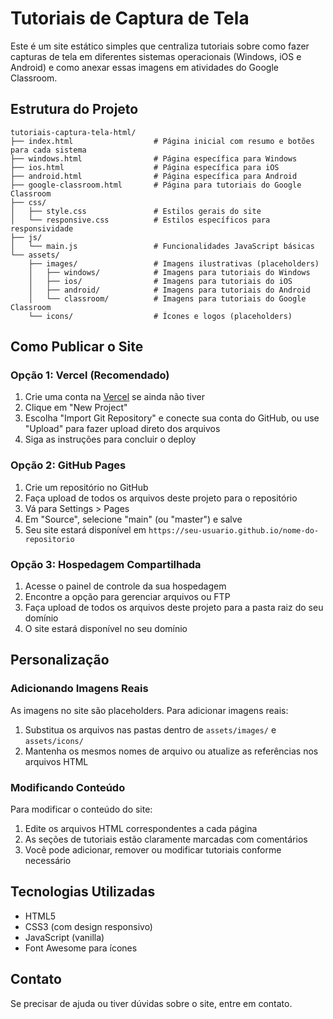 # Tutoriais de Captura de Tela

Este é um site estático simples que centraliza tutoriais sobre como fazer capturas de tela em diferentes sistemas operacionais (Windows, iOS e Android) e como anexar essas imagens em atividades do Google Classroom.

## Estrutura do Projeto

```
tutoriais-captura-tela-html/
├── index.html                  # Página inicial com resumo e botões para cada sistema
├── windows.html                # Página específica para Windows
├── ios.html                    # Página específica para iOS
├── android.html                # Página específica para Android
├── google-classroom.html       # Página para tutoriais do Google Classroom
├── css/
│   ├── style.css               # Estilos gerais do site
│   └── responsive.css          # Estilos específicos para responsividade
├── js/
│   └── main.js                 # Funcionalidades JavaScript básicas
└── assets/
    ├── images/                 # Imagens ilustrativas (placeholders)
    │   ├── windows/            # Imagens para tutoriais do Windows
    │   ├── ios/                # Imagens para tutoriais do iOS
    │   ├── android/            # Imagens para tutoriais do Android
    │   └── classroom/          # Imagens para tutoriais do Google Classroom
    └── icons/                  # Ícones e logos (placeholders)
```

## Como Publicar o Site

### Opção 1: Vercel (Recomendado)

1. Crie uma conta na [Vercel](https://vercel.com/) se ainda não tiver
2. Clique em "New Project"
3. Escolha "Import Git Repository" e conecte sua conta do GitHub, ou use "Upload" para fazer upload direto dos arquivos
4. Siga as instruções para concluir o deploy

### Opção 2: GitHub Pages

1. Crie um repositório no GitHub
2. Faça upload de todos os arquivos deste projeto para o repositório
3. Vá para Settings > Pages
4. Em "Source", selecione "main" (ou "master") e salve
5. Seu site estará disponível em `https://seu-usuario.github.io/nome-do-repositorio`

### Opção 3: Hospedagem Compartilhada

1. Acesse o painel de controle da sua hospedagem
2. Encontre a opção para gerenciar arquivos ou FTP
3. Faça upload de todos os arquivos deste projeto para a pasta raiz do seu domínio
4. O site estará disponível no seu domínio

## Personalização

### Adicionando Imagens Reais

As imagens no site são placeholders. Para adicionar imagens reais:

1. Substitua os arquivos nas pastas dentro de `assets/images/` e `assets/icons/`
2. Mantenha os mesmos nomes de arquivo ou atualize as referências nos arquivos HTML

### Modificando Conteúdo

Para modificar o conteúdo do site:

1. Edite os arquivos HTML correspondentes a cada página
2. As seções de tutoriais estão claramente marcadas com comentários
3. Você pode adicionar, remover ou modificar tutoriais conforme necessário

## Tecnologias Utilizadas

- HTML5
- CSS3 (com design responsivo)
- JavaScript (vanilla)
- Font Awesome para ícones

## Contato

Se precisar de ajuda ou tiver dúvidas sobre o site, entre em contato.
